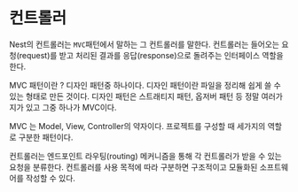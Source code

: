 # 컨트롤러

Nest의 컨트롤러는 `MVC`패턴에서 말하는 그 컨트롤러를 말한다. 
컨트롤러는 들어오는 요청(request)를 받고 처리된 결과를 응답(response)으로 돌려주는 인터페이스 역할을 한다.

MVC 패턴이란 ? 
디자인 패턴중 하나이다. 디자인 패턴이란 파일을 정리해 쉽게 쓸 수 있는 형태로 만든 것이다.
디자인 패턴은 스트래티지 패턴, 옵저버 패턴 등 정말 여러가지가 있고 그중 하나가 MVC이다.

MVC 는 Model, View, Controller의 약자이다. 
프로젝트를 구성할 때 세가지의 역할로 구분한 패턴이다.

컨트롤러는 엔드포인트 라우팅(routing) 메커니즘을 통해 각 컨트롤러가 받을 수 있는 요청을 분류한다. 
컨트롤러를 사용 목적에 따라 구분하면 구조적이고 모듈화된 소프트웨어를 작성할 수 있다.

